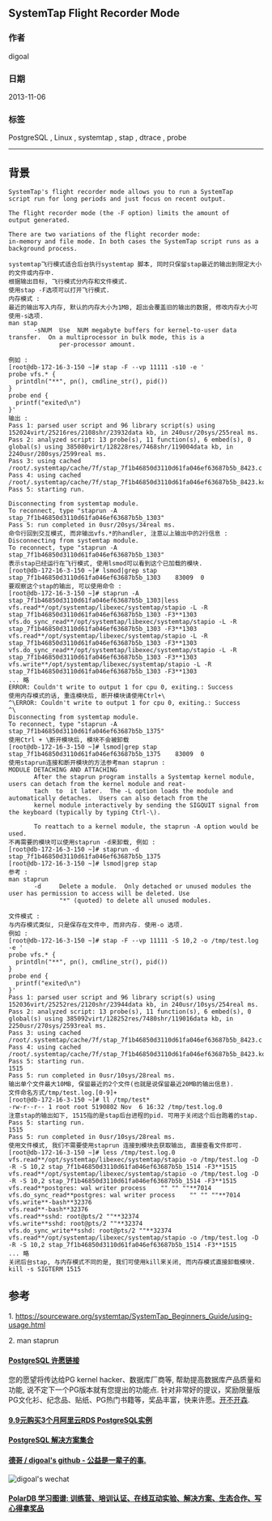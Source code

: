 ## SystemTap Flight Recorder Mode  
                                                                                         
### 作者                                                                                     
digoal                                                                                       
                                                                                   
### 日期                                                                                                      
2013-11-06                                                                                 
                                                                                    
### 标签                                                                                   
PostgreSQL , Linux , systemtap , stap , dtrace , probe                                                                                    
                                                                                                                     
----                                                                                             
                                                                                                                                 
## 背景      
```  
SystemTap's flight recorder mode allows you to run a SystemTap   
script run for long periods and just focus on recent output.   
  
The flight recorder mode (the -F option) limits the amount of   
output generated.   
  
There are two variations of the flight recorder mode:   
in-memory and file mode. In both cases the SystemTap script runs as a background process.  
  
systemtap飞行模式适合后台执行systemtap 脚本, 同时只保留stap最近的输出到限定大小的文件或内存中.  
根据输出目标, 飞行模式分内存和文件模式.  
使用stap -F选项可以打开飞行模式.  
内存模式 :   
最近的输出写入内存, 默认的内存大小为1MB, 超出会覆盖旧的输出的数据, 修改内存大小可使用-s选项.  
man stap  
       -sNUM  Use  NUM megabyte buffers for kernel-to-user data transfer.  On a multiprocessor in bulk mode, this is a  
              per-processor amount.  
  
例如 :   
[root@db-172-16-3-150 ~]# stap -F --vp 11111 -s10 -e '  
probe vfs.* {  
  printdln("**", pn(), cmdline_str(), pid())  
}   
probe end {  
  printf("exited\n")  
}'  
输出 :   
Pass 1: parsed user script and 96 library script(s) using 152024virt/25216res/2108shr/23932data kb, in 240usr/20sys/255real ms.  
Pass 2: analyzed script: 13 probe(s), 11 function(s), 6 embed(s), 0 global(s) using 385080virt/128228res/7468shr/119004data kb, in 2240usr/280sys/2599real ms.  
Pass 3: using cached /root/.systemtap/cache/7f/stap_7f1b46850d3110d61fa046ef63687b5b_8423.c  
Pass 4: using cached /root/.systemtap/cache/7f/stap_7f1b46850d3110d61fa046ef63687b5b_8423.ko  
Pass 5: starting run.  
  
Disconnecting from systemtap module.  
To reconnect, type "staprun -A stap_7f1b46850d3110d61fa046ef63687b5b_1303"  
Pass 5: run completed in 0usr/20sys/34real ms.  
命令行回到交互模式, 而非输出vfs.*的handler, 注意以上输出中的2行信息 :   
Disconnecting from systemtap module.  
To reconnect, type "staprun -A stap_7f1b46850d3110d61fa046ef63687b5b_1303"  
表示stap已经运行在飞行模式, 使用lsmod可以看到这个已加载的模块.  
[root@db-172-16-3-150 ~]# lsmod|grep stap  
stap_7f1b46850d3110d61fa046ef63687b5b_1303    83009  0   
要观察这个stap的输出, 可以使用命令 :   
[root@db-172-16-3-150 ~]# staprun -A stap_7f1b46850d3110d61fa046ef63687b5b_1303|less  
vfs.read**/opt/systemtap/libexec/systemtap/stapio -L -R stap_7f1b46850d3110d61fa046ef63687b5b_1303 -F3**1303  
vfs.do_sync_read**/opt/systemtap/libexec/systemtap/stapio -L -R stap_7f1b46850d3110d61fa046ef63687b5b_1303 -F3**1303  
vfs.read**/opt/systemtap/libexec/systemtap/stapio -L -R stap_7f1b46850d3110d61fa046ef63687b5b_1303 -F3**1303  
vfs.do_sync_read**/opt/systemtap/libexec/systemtap/stapio -L -R stap_7f1b46850d3110d61fa046ef63687b5b_1303 -F3**1303  
vfs.write**/opt/systemtap/libexec/systemtap/stapio -L -R stap_7f1b46850d3110d61fa046ef63687b5b_1303 -F3**1303  
... 略  
ERROR: Couldn't write to output 1 for cpu 0, exiting.: Success  
使用内存模式的话, 重连模块后, 断开模块请使用Ctrl+\  
^\ERROR: Couldn't write to output 1 for cpu 0, exiting.: Success  
^\  
Disconnecting from systemtap module.  
To reconnect, type "staprun -A stap_7f1b46850d3110d61fa046ef63687b5b_1375"  
使用Ctrl + \断开模块后, 模块不会被卸载  
[root@db-172-16-3-150 ~]# lsmod|grep stap  
stap_7f1b46850d3110d61fa046ef63687b5b_1375    83009  0  
使用staprun连接和断开模块的方法参考man staprun :   
MODULE DETACHING AND ATTACHING  
       After the staprun program installs a Systemtap kernel module, users can detach from the kernel module and reat-  
       tach  to  it later.  The -L option loads the module and automatically detaches.  Users can also detach from the  
       kernel module interactively by sending the SIGQUIT signal from the keyboard (typically by typing Ctrl-\).  
  
       To reattach to a kernel module, the staprun -A option would be used.  
不再需要的模块可以使用staprun -d来卸载, 例如 :   
[root@db-172-16-3-150 ~]# staprun -d stap_7f1b46850d3110d61fa046ef63687b5b_1375  
[root@db-172-16-3-150 ~]# lsmod|grep stap  
参考 :   
man staprun  
       -d     Delete a module.  Only detached or unused modules the user has permission to access will be deleted. Use  
              "*" (quoted) to delete all unused modules.  
  
文件模式 :   
与内存模式类似, 只是保存在文件中, 而非内存. 使用-o 选项.  
例如 :   
[root@db-172-16-3-150 ~]# stap -F --vp 11111 -S 10,2 -o /tmp/test.log -e '  
probe vfs.* {  
  printdln("**", pn(), cmdline_str(), pid())  
}   
probe end {  
  printf("exited\n")  
}'  
Pass 1: parsed user script and 96 library script(s) using 152036virt/25252res/2120shr/23944data kb, in 240usr/10sys/254real ms.  
Pass 2: analyzed script: 13 probe(s), 11 function(s), 6 embed(s), 0 global(s) using 385092virt/128252res/7480shr/119016data kb, in 2250usr/270sys/2593real ms.  
Pass 3: using cached /root/.systemtap/cache/7f/stap_7f1b46850d3110d61fa046ef63687b5b_8423.c  
Pass 4: using cached /root/.systemtap/cache/7f/stap_7f1b46850d3110d61fa046ef63687b5b_8423.ko  
Pass 5: starting run.  
1515  
Pass 5: run completed in 0usr/10sys/28real ms.  
输出单个文件最大10MB, 保留最近的2个文件(也就是说保留最近20MB的输出信息).  
文件命名方式/tmp/test.log.[0-9]+  
[root@db-172-16-3-150 ~]# ll /tmp/test*  
-rw-r--r-- 1 root root 5190802 Nov  6 16:32 /tmp/test.log.0  
注意stap的输出如下, 1515指的是stap后台进程的pid. 可用于关闭这个后台跑着的stap.  
Pass 5: starting run.  
1515  
Pass 5: run completed in 0usr/10sys/28real ms.  
使用文件模式, 我们不需要使用staprun 连接到模块去获取输出, 直接查看文件即可.  
[root@db-172-16-3-150 ~]# less /tmp/test.log.0  
vfs.read**/opt/systemtap/libexec/systemtap/stapio -o /tmp/test.log -D -R -S 10,2 stap_7f1b46850d3110d61fa046ef63687b5b_1514 -F3**1515  
vfs.read**/opt/systemtap/libexec/systemtap/stapio -o /tmp/test.log -D -R -S 10,2 stap_7f1b46850d3110d61fa046ef63687b5b_1514 -F3**1515  
vfs.read**postgres: wal writer process    "" "" ""**7014  
vfs.do_sync_read**postgres: wal writer process    "" "" ""**7014  
vfs.write**-bash**32376  
vfs.read**-bash**32376  
vfs.read**sshd: root@pts/2 ""**32374  
vfs.write**sshd: root@pts/2 ""**32374  
vfs.do_sync_write**sshd: root@pts/2 ""**32374  
vfs.read**/opt/systemtap/libexec/systemtap/stapio -o /tmp/test.log -D -R -S 10,2 stap_7f1b46850d3110d61fa046ef63687b5b_1514 -F3**1515  
... 略  
关闭后台stap, 与内存模式不同的是, 我们可使用kill来关闭, 而内存模式直接卸载模块.  
kill -s SIGTERM 1515  
```  
  
## 参考  
1\. https://sourceware.org/systemtap/SystemTap_Beginners_Guide/using-usage.html  
  
2\. man staprun  
  
  
  
  
  
  
  
  
  
  
  
  
  
  
  
  
  
  
  
  
  
  
  
  
  
  
  
  
  
  
  
  
  
  
  
  
  
  
  
  
  
  
  
  
  
  
  
  
  
  
  
  
  
  
  
  
  
  
  
  
  
  
  
  
  
  
  
  
  
  
  
  
  
  
#### [PostgreSQL 许愿链接](https://github.com/digoal/blog/issues/76 "269ac3d1c492e938c0191101c7238216")
您的愿望将传达给PG kernel hacker、数据库厂商等, 帮助提高数据库产品质量和功能, 说不定下一个PG版本就有您提出的功能点. 针对非常好的提议，奖励限量版PG文化衫、纪念品、贴纸、PG热门书籍等，奖品丰富，快来许愿。[开不开森](https://github.com/digoal/blog/issues/76 "269ac3d1c492e938c0191101c7238216").  
  
  
#### [9.9元购买3个月阿里云RDS PostgreSQL实例](https://www.aliyun.com/database/postgresqlactivity "57258f76c37864c6e6d23383d05714ea")
  
  
#### [PostgreSQL 解决方案集合](https://yq.aliyun.com/topic/118 "40cff096e9ed7122c512b35d8561d9c8")
  
  
#### [德哥 / digoal's github - 公益是一辈子的事.](https://github.com/digoal/blog/blob/master/README.md "22709685feb7cab07d30f30387f0a9ae")
  
  
![digoal's wechat](../pic/digoal_weixin.jpg "f7ad92eeba24523fd47a6e1a0e691b59")
  
  
#### [PolarDB 学习图谱: 训练营、培训认证、在线互动实验、解决方案、生态合作、写心得拿奖品](https://www.aliyun.com/database/openpolardb/activity "8642f60e04ed0c814bf9cb9677976bd4")
  
